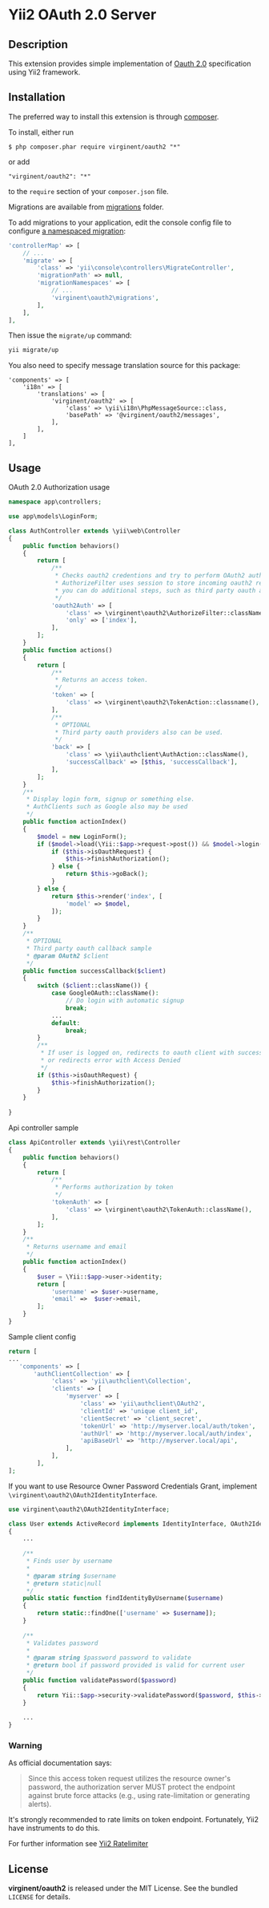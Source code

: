 Yii2 OAuth 2.0 Server
=================

## Description

This extension provides simple implementation of [Oauth 2.0](http://tools.ietf.org/wg/oauth/draft-ietf-oauth-v2/) specification using Yii2 framework.

## Installation

The preferred way to install this extension is through [composer](http://getcomposer.org/download/). 

To install, either run

```
$ php composer.phar require virginent/oauth2 "*"
```
or add

```
"virginent/oauth2": "*"
```

to the ```require``` section of your `composer.json` file.

Migrations are available from [migrations](./src/migrations) folder.

To add migrations to your application, edit the console config file to configure
[a namespaced migration](http://www.yiiframework.com/doc-2.0/guide-db-migrations.html#namespaced-migrations):

```php
'controllerMap' => [
    // ...
    'migrate' => [
        'class' => 'yii\console\controllers\MigrateController',
        'migrationPath' => null,
        'migrationNamespaces' => [
            // ...
            'virginent\oauth2\migrations',
        ],
    ],
],
```

Then issue the `migrate/up` command:

```sh
yii migrate/up
```

You also need to specify message translation source for this package:

```
'components' => [
    'i18n' => [
        'translations' => [
            'virginent/oauth2' => [
                'class' => \yii\i18n\PhpMessageSource::class,
                'basePath' => '@virginent/oauth2/messages',
            ],
        ],
    ]
],
```

## Usage

OAuth 2.0 Authorization usage 
```php
namespace app\controllers;

use app\models\LoginForm;

class AuthController extends \yii\web\Controller
{
    public function behaviors()
    {
        return [
            /** 
             * Checks oauth2 credentions and try to perform OAuth2 authorization on logged user.
             * AuthorizeFilter uses session to store incoming oauth2 request, so 
             * you can do additional steps, such as third party oauth authorization (Facebook, Google ...)  
             */
            'oauth2Auth' => [
                'class' => \virginent\oauth2\AuthorizeFilter::className(),
                'only' => ['index'],
            ],
        ];
    }
    public function actions()
    {
        return [
            /**
             * Returns an access token.
             */
            'token' => [
                'class' => \virginent\oauth2\TokenAction::classname(),
            ],
            /**
             * OPTIONAL
             * Third party oauth providers also can be used.
             */
            'back' => [
                'class' => \yii\authclient\AuthAction::className(),
                'successCallback' => [$this, 'successCallback'],
            ],
        ];
    }
    /**
     * Display login form, signup or something else.
     * AuthClients such as Google also may be used
     */
    public function actionIndex()
    {
        $model = new LoginForm();
        if ($model->load(\Yii::$app->request->post()) && $model->login()) {
            if ($this->isOauthRequest) {
                $this->finishAuthorization();
            } else {
                return $this->goBack();
            }
        } else {
            return $this->render('index', [
                'model' => $model,
            ]);
        }
    }
    /**
     * OPTIONAL
     * Third party oauth callback sample
     * @param OAuth2 $client
     */
    public function successCallback($client)
    {
        switch ($client::className()) {
            case GoogleOAuth::className():
                // Do login with automatic signup                
                break;
            ...
            default:
                break;
        }
        /**
         * If user is logged on, redirects to oauth client with success,
         * or redirects error with Access Denied
         */
        if ($this->isOauthRequest) {
            $this->finishAuthorization();
        }
    }
    
}
```
Api controller sample
```php
class ApiController extends \yii\rest\Controller
{
    public function behaviors()
    {
        return [
            /** 
             * Performs authorization by token
             */
            'tokenAuth' => [
                'class' => \virginent\oauth2\TokenAuth::className(),
            ],
        ];
    }
    /**
     * Returns username and email
     */
    public function actionIndex()
    {
        $user = \Yii::$app->user->identity;
        return [
            'username' => $user->username,
            'email' =>  $user->email,
        ];
    }
}
```
Sample client config
```php
return [
...
   'components' => [
       'authClientCollection' => [
            'class' => 'yii\authclient\Collection',
            'clients' => [
                'myserver' => [
                    'class' => 'yii\authclient\OAuth2',
                    'clientId' => 'unique client_id',
                    'clientSecret' => 'client_secret',
                    'tokenUrl' => 'http://myserver.local/auth/token',
                    'authUrl' => 'http://myserver.local/auth/index',
                    'apiBaseUrl' => 'http://myserver.local/api',
                ],
            ],
        ],
];
```

If you want to use Resource Owner Password Credentials Grant, 
implement `\virginent\oauth2\OAuth2IdentityInterface`.

```php
use virginent\oauth2\OAuth2IdentityInterface;

class User extends ActiveRecord implements IdentityInterface, OAuth2IdentityInterface
{
    ...
    
    /**
     * Finds user by username
     *
     * @param string $username
     * @return static|null
     */
    public static function findIdentityByUsername($username)
    {
        return static::findOne(['username' => $username]);
    }
    
    /**
     * Validates password
     *
     * @param string $password password to validate
     * @return bool if password provided is valid for current user
     */
    public function validatePassword($password)
    {
        return Yii::$app->security->validatePassword($password, $this->password_hash);
    }
    
    ...
}
```

### Warning

As official documentation says:

> Since this access token request utilizes the resource owner's
  password, the authorization server MUST protect the endpoint against
  brute force attacks (e.g., using rate-limitation or generating
  alerts).
  
It's strongly recommended to rate limits on token endpoint.
Fortunately, Yii2 have instruments to do this.

For further information see [Yii2 Ratelimiter](http://www.yiiframework.com/doc-2.0/yii-filters-ratelimiter.html)

## License

**virginent/oauth2** is released under the MIT License. See the bundled `LICENSE` for details.
